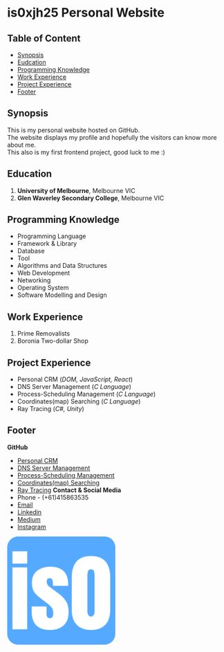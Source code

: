 # is0xjh25 Personal Website

## Table of Content
* [Synopsis](#synopsis)
* [Eudcation](#eudcation)
* [Programming Knowledge](#programming-knowledge)
* [Work Experience](#work-experience)
* [Project Experience](#project-experience)
* [Footer](#footer)

## Synopsis
This is my personal website hosted on GitHub.<br/> 
The website displays my profile and hopefully the visitors can know more about me. <br/> 
This also is my first frontend project, good luck to me :) <br/>

## Education
1. **University of Melbourne**, Melbourne VIC
2. **Glen Waverley Secondary College**, Melbourne VIC 

## Programming Knowledge
- Programming Language
- Framework & Library
- Database
- Tool
- Algorithms and Data Structures
- Web Development
- Networking
- Operating System
- Software Modelling and Design

## Work Experience
1. Prime Removalists
2. Boronia Two-dollar Shop

## Project Experience
- Personal CRM (_DOM, JavaScript, React_)
- DNS Server Management (_C Language_)
- Process-Scheduling Management (_C Language_)
- Coordinates(map) Searching (_C Language_)
- Ray Tracing (_C#, Unity_)

## Footer
**GitHub**<br/>
- [Personal CRM](https://github.com/is0xjh25/comp30022-it-project-frontend)
- [DNS Server Management](https://github.com/is0xjh25/dns-server)
- [Process-Scheduling Management](https://github.com/is0xjh25/process-scheduling)
- [Coordinates(map) Searching](https://github.com/is0xjh25/kd-tree-searching)
- [Ray Tracing](https://github.com/is0xjh25/ray-tracer)
**Contact & Social Media**<br/>
- Phone - (+61)415863535
- [Email](is0.jimhsiao@gmail.com)
- [Linkedin](https://www.linkedin.com/in/yunchi-hsiao/)
- [Medium](https://medium.com/@is0xjh25/about)
- [Instagram](https://www.instagram.com/is0xMoment/)



<p align="left">
  <img alt="Favicon" src="favicon_io/android-chrome-512x512.png" width="250" >
</p>

